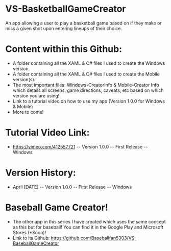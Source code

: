 # VS-BasketballGameCreator
An app allowing a user to play a basketball game based on if they make or miss a given shot upon entering lineups of their choice.

# Content within this Github:
- A folder containing all the XAML & C# files I used to create the Windows version.
- A folder containing all the XAML & C# files I used to create the Mobile version(s).
- The most important files: Windows-CreatorInfo & Mobile-Creator Info which details all screens, game directions, caveats, etc based on which version you are using!
- Link to a tutorial video on how to use my app (Version 1.0.0 for Windows & Mobile)
- More to come!

# Tutorial Video Link:
- https://vimeo.com/412557721 -- Version 1.0.0 -- First Release -- Windows


# Version History:
- April [DATE] -- Version 1.0.0 -- First Release -- Windows

# Baseball Game Creator!
- The other app in this series I have created which uses the same concept as this but for baseball! You can find it in the Google Play and Microsoft Stores (*Soon)!
- Link to its Github: https://github.com/Baseballfan5303/VS-BaseballGameCreator

